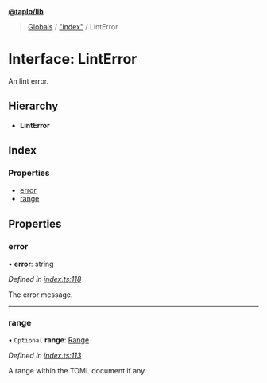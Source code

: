 **[@taplo/lib](../README.md)**

> [Globals](../globals.md) / ["index"](../modules/_index_.md) / LintError

# Interface: LintError

An lint error.

## Hierarchy

* **LintError**

## Index

### Properties

* [error](_index_.linterror.md#error)
* [range](_index_.linterror.md#range)

## Properties

### error

•  **error**: string

*Defined in [index.ts:118](https://github.com/tamasfe/taplo/blob/b68fd29/node/lib/src/index.ts#L118)*

The error message.

___

### range

• `Optional` **range**: [Range](_index_.range.md)

*Defined in [index.ts:113](https://github.com/tamasfe/taplo/blob/b68fd29/node/lib/src/index.ts#L113)*

A range within the TOML document if any.
